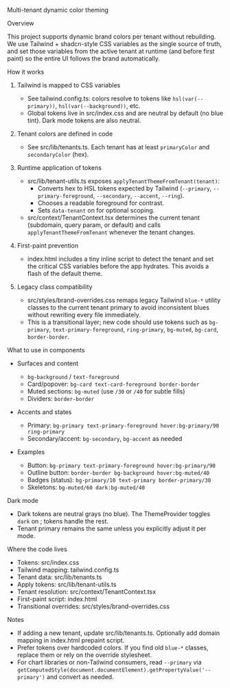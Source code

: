 Multi-tenant dynamic color theming

Overview

This project supports dynamic brand colors per tenant without rebuilding. We use Tailwind + shadcn-style CSS variables as the single source of truth, and set those variables from the active tenant at runtime (and before first paint) so the entire UI follows the brand automatically.

How it works

1) Tailwind is mapped to CSS variables
   - See tailwind.config.ts: colors resolve to tokens like `hsl(var(--primary))`, `hsl(var(--background))`, etc.
   - Global tokens live in src/index.css and are neutral by default (no blue tint). Dark mode tokens are also neutral.

2) Tenant colors are defined in code
   - See src/lib/tenants.ts. Each tenant has at least `primaryColor` and `secondaryColor` (hex).

3) Runtime application of tokens
   - src/lib/tenant-utils.ts exposes `applyTenantThemeFromTenant(tenant)`:
     - Converts hex to HSL tokens expected by Tailwind (`--primary`, `--primary-foreground`, `--secondary`, `--accent`, `--ring`).
     - Chooses a readable foreground for contrast.
     - Sets `data-tenant` on <html> for optional scoping.
   - src/context/TenantContext.tsx determines the current tenant (subdomain, query param, or default) and calls `applyTenantThemeFromTenant` whenever the tenant changes.

4) First-paint prevention
   - index.html includes a tiny inline script to detect the tenant and set the critical CSS variables before the app hydrates. This avoids a flash of the default theme.

5) Legacy class compatibility
   - src/styles/brand-overrides.css remaps legacy Tailwind `blue-*` utility classes to the current tenant primary to avoid inconsistent blues without rewriting every file immediately.
   - This is a transitional layer; new code should use tokens such as `bg-primary`, `text-primary-foreground`, `ring-primary`, `bg-muted`, `bg-card`, `border-border`.

What to use in components

- Surfaces and content
  - `bg-background` / `text-foreground`
  - Card/popover: `bg-card text-card-foreground border-border`
  - Muted sections: `bg-muted` (use `/30` or `/40` for subtle fills)
  - Dividers: `border-border`

- Accents and states
  - Primary: `bg-primary text-primary-foreground hover:bg-primary/90 ring-primary`
  - Secondary/accent: `bg-secondary`, `bg-accent` as needed

- Examples
  - Button: `bg-primary text-primary-foreground hover:bg-primary/90`
  - Outline button: `border-border bg-background hover:bg-muted/40`
  - Badges (status): `bg-primary/10 text-primary border-primary/30`
  - Skeletons: `bg-muted/60 dark:bg-muted/40`

Dark mode

- Dark tokens are neutral grays (no blue). The ThemeProvider toggles `dark` on <html>; tokens handle the rest.
- Tenant primary remains the same unless you explicitly adjust it per mode.

Where the code lives

- Tokens: src/index.css
- Tailwind mapping: tailwind.config.ts
- Tenant data: src/lib/tenants.ts
- Apply tokens: src/lib/tenant-utils.ts
- Tenant resolution: src/context/TenantContext.tsx
- First-paint script: index.html
- Transitional overrides: src/styles/brand-overrides.css

Notes

- If adding a new tenant, update src/lib/tenants.ts. Optionally add domain mapping in index.html prepaint script.
- Prefer tokens over hardcoded colors. If you find old `blue-*` classes, replace them or rely on the override stylesheet.
- For chart libraries or non-Tailwind consumers, read `--primary` via `getComputedStyle(document.documentElement).getPropertyValue('--primary')` and convert as needed.

